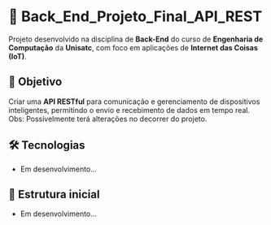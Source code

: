 # 🧠 Back_End_Projeto_Final_API_REST

Projeto desenvolvido na disciplina de **Back-End** do curso de **Engenharia de Computação** da **Unisatc**, com foco em aplicações de **Internet das Coisas (IoT)**.

## 🎯 Objetivo
Criar uma **API RESTful** para comunicação e gerenciamento de dispositivos inteligentes, permitindo o envio e recebimento de dados em tempo real.
Obs: Possívelmente terá alterações no decorrer do projeto.

## 🛠 Tecnologias
- Em desenvolvimento...

## 📂 Estrutura inicial
- Em desenvolvimento...
